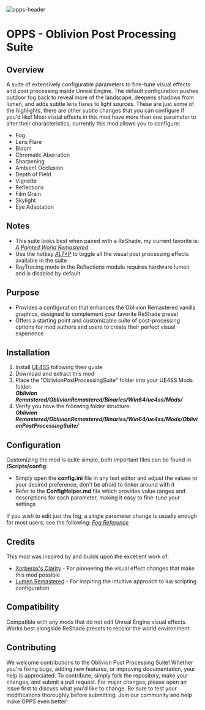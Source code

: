 ![opps-header](https://github.com/user-attachments/assets/e0ce1637-ee0a-4cd5-8a14-c44a0a979214)

# OPPS - Oblivion Post Processing Suite

## Overview

A suite of extensively configurable parameters to fine-tune visual effects and post processing inside Unreal Engine. The default configuration pushes outdoor fog back to reveal more of the landscape, deepens shadows from lumen, and adds subtle lens flares to light sources. These are just some of the highlights, there are other subtle changes that you can configure if you'd like! Most visual effects in this mod have more than one parameter to alter their characteristics; currently this mod allows you to configure:

- Fog
- Lens Flare
- Bloom
- Chromatic Aberration
- Sharpening
- Ambient Occlusion
- Depth of Field
- Vignette
- Reflections
- Film Grain
- Skylight
- Eye Adaptation

## Notes

- This suite looks best when paired with a ReShade, my current favorite is: *[A Painted World Remastered](https://www.nexusmods.com/oblivionremastered/mods/44)*
- Use the hotkey *<u>ALT+P</u>* to toggle all the visual post processing effects available in the suite
- RayTracing mode in the Reflections module requires hardware lumen and is disabled by default

## Purpose

- Provides a configuration that enhances the Oblivion Remastered vanilla graphics, designed to complement your favorite ReShade preset
- Offers a starting point and customizable suite of post-processing options for mod authors and users to create their perfect visual experience

## Installation

1. Install [UE4SS](https://www.nexusmods.com/oblivionremastered/mods/32) following their guide
2. Download and extract this mod
3. Place the "OblivionPostProcessingSuite" folder into your UE4SS Mods folder:  
   ***Oblivion Remastered/OblivionRemastered/Binaries/Win64/ue4ss/Mods/***
4. Verify you have the following folder structure:  
   ***Oblivion Remastered/OblivionRemastered/Binaries/Win64/ue4ss/Mods/OblivionPostProcessingSuite/***

## Configuration

Customizing the mod is quite simple, both important files can be found in **/Scripts/config:**

- Simply open the **config.ini** file in any text editor and adjust the values to your desired preference, don't be afraid to tinker around with it
- Refer to the **ConfigHelper.md** file which provides value ranges and descriptions for each parameter, making it easy to fine-tune your settings

If you wish to edit just the fog, a single parameter change is usually enough for most users, see the following: *[Fog Reference](https://imgur.com/gallery/opps-oblivion-post-processing-suite-fog-reference-VYxR17v)*

## Credits

This mod was inspired by and builds upon the excellent work of:

- [Xorberax's Clarity](https://www.nexusmods.com/oblivionremastered/mods/2338) - For pioneering the visual effect changes that make this mod possible
- [Lumen Remastered](https://www.nexusmods.com/oblivionremastered/mods/1129) - For inspiring the intuitive approach to lua scripting configuration

## Compatibility

Compatible with any mods that do not edit Unreal Engine visual effects. Works best alongside ReShade presets to recolor the world environment.


## Contributing

We welcome contributions to the Oblivion Post Processing Suite! Whether you're fixing bugs, adding new features, or improving documentation, your help is appreciated. To contribute, simply fork the repository, make your changes, and submit a pull request. For major changes, please open an issue first to discuss what you'd like to change. Be sure to test your modifications thoroughly before submitting. Join our community and help make OPPS even better!
